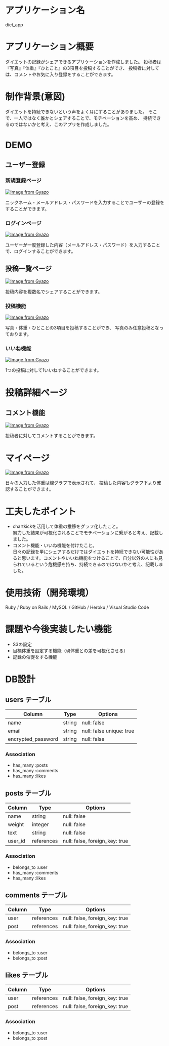 # アプリケーション名
diet_app

# アプリケーション概要
ダイエットの記録がシェアできるアプリケーションを作成しました。
投稿者は『写真』『体重』『ひとこと』の3項目を投稿することができ、
投稿者に対しては、コメントやお気に入り登録をすることができます。

# 制作背景(意図)
ダイエットを持続できないという声をよく耳にすることがありました。
そこで、一人ではなく誰かとシェアすることで、モチベーションを高め、
持続できるのではないかと考え、このアプリを作成しました。

# DEMO
## ユーザー登録
### 新規登録ページ
[![Image from Gyazo](https://i.gyazo.com/f75a44b40dbf563afde0f4a51924a1ac.gif)](https://gyazo.com/f75a44b40dbf563afde0f4a51924a1ac)

ニックネーム・メールアドレス・パスワードを入力することでユーザーの登録をすることができます。

### ログインページ
[![Image from Gyazo](https://i.gyazo.com/8223ba786d3390065defccea53df4562.gif)](https://gyazo.com/8223ba786d3390065defccea53df4562)

ユーザーが一度登録した内容（メールアドレス・パスワード）を入力することで、ログインすることができます。

## 投稿一覧ページ
[![Image from Gyazo](https://i.gyazo.com/3d819532dcec96b9fd897a43a1ec7fe2.gif)](https://gyazo.com/3d819532dcec96b9fd897a43a1ec7fe2)

投稿内容を複数名でシェアすることができます。

### 投稿機能
[![Image from Gyazo](https://i.gyazo.com/53cfffe0ee1e1d1f40b36b37e741e738.gif)](https://gyazo.com/53cfffe0ee1e1d1f40b36b37e741e738)

写真・体重・ひとことの3項目を投稿することができ、
写真のみ任意投稿となっております。

### いいね機能
[![Image from Gyazo](https://i.gyazo.com/c66880e77fc826561dfadf36ac9faa2b.gif)](https://gyazo.com/c66880e77fc826561dfadf36ac9faa2b)

1つの投稿に対して1いいねすることができます。

# 投稿詳細ページ
## コメント機能
[![Image from Gyazo](https://i.gyazo.com/a5a58562f0866c3b41c3be8b237cddf1.gif)](https://gyazo.com/a5a58562f0866c3b41c3be8b237cddf1)

投稿者に対してコメントすることができます。

# マイページ
[![Image from Gyazo](https://i.gyazo.com/26fe32108bf2d397492861228263c22c.gif)](https://gyazo.com/26fe32108bf2d397492861228263c22c)

日々の入力した体重は線グラフで表示されて、
投稿した内容もグラフ下より確認することができます。

# 工夫したポイント
* chartkickを活用して体重の推移をグラフ化したこと。
<br>努力した結果が可視化されることでモチベーションに繋がると考え、記載しました。
* コメント機能・いいね機能を付けたこと。
<br>日々の記録を単にシェアするだけではダイエットを持続できない可能性があると思います。コメントやいいね機能をつけることで、自分以外の人にも見られているという危機感を持ち、持続できるのではないかと考え、記載しました。

# 使用技術（開発環境）
Ruby / Ruby on Rails / MySQL / GitHub / Heroku / Visual Studio Code 

# 課題や今後実装したい機能
* S3の設定
* 目標体重を設定する機能（現体重との差を可視化させる）
* 記録の催促をする機能

# DB設計

## users テーブル

| Column             | Type     | Options                   |
| ------------------ | -------- | ------------------------- |
| name               | string   | null: false               |
| email              | string   | null: false  unique: true |
| encrypted_password | string   | null: false               |

### Association

- has_many :posts
- has_many :comments
- has_many :likes

## posts テーブル

| Column           | Type       | Options                        |
| ---------------- | ---------- | ------------------------------ |
| name             | string     | null: false                    |
| weight           | integer    | null: false                    |
| text             | string     | null: false                    |
| user_id          | references | null: false, foreign_key: true |

### Association

- belongs_to :user
- has_many   :comments
- has_many :likes

## comments テーブル

| Column     | Type       | Options                        |
| ---------- | ---------- | ------------------------------ |
| user       | references | null: false, foreign_key: true |
| post       | references | null: false, foreign_key: true |

### Association

- belongs_to :user
- belongs_to :post

## likes テーブル

| Column     | Type       | Options                        |
| ---------- | ---------- | ------------------------------ |
| user       | references | null: false, foreign_key: true |
| post       | references | null: false, foreign_key: true |

### Association

- belongs_to :user
- belongs_to :post